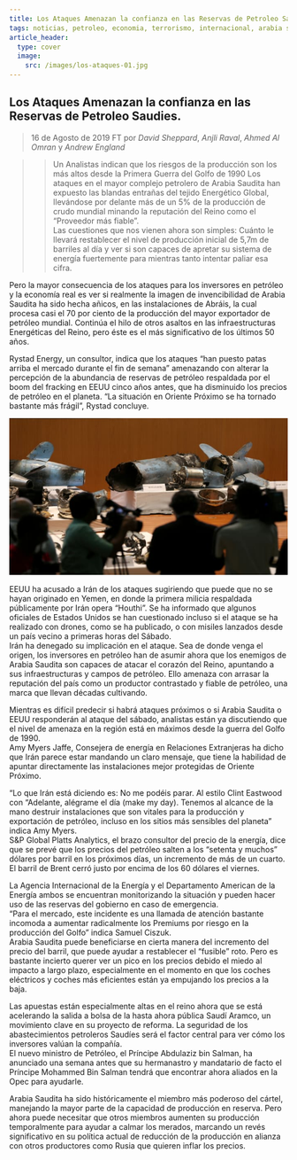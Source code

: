 ```yaml
---
title: Los Ataques Amenazan la confianza en las Reservas de Petroleo Saudies
tags: noticias, petroleo, economia, terrorismo, internacional, arabia saudi
article_header:
  type: cover
  image:
    src: /images/los-ataques-01.jpg
---
```


## Los Ataques Amenazan la confianza en las Reservas de Petroleo Saudies.

>16 de Agosto de 2019
>FT por *David Sheppard*, *Anjli Raval*, *Ahmed Al Omran* y *Andrew England*

>> Un Analistas indican que los riesgos de la producción son los más altos desde la Primera Guerra del Golfo de 1990
Los ataques en el mayor complejo petrolero de Arabia Saudita han expuesto las blandas entrañas del tejido Energético Global, llevándose por delante más de un 5% de la producción de crudo mundial minando la reputación del Reino como el “Proveedor más fiable”.    
Las cuestiones que nos vienen ahora son simples: Cuánto le llevará restablecer el nivel de producción inicial de 5,7m de barriles al día y ver si son capaces de apretar su sistema de energía fuertemente para mientras tanto intentar paliar esa cifra.    

Pero la mayor consecuencia de los ataques para los inversores en petróleo y la economía real es ver si realmente la imagen de invencibilidad de Arabia Saudita ha sido hecha añicos, en las instalaciones de Abráis, la cual procesa casi el 70 por ciento de la producción del mayor exportador de petróleo mundial. Continúa el hilo de otros asaltos en las infraestructuras Energéticas del Reino, pero éste es el más significativo de los últimos 50 años.   

Rystad Energy, un consultor, indica que los ataques “han puesto patas arriba el mercado durante el fin de semana” amenazando con alterar la percepción de la abundancia de reservas de petróleo respaldada por el boom del fracking en EEUU cinco años antes, que ha disminuido los precios de petróleo en el planeta. “La situación en Oriente Próximo se ha tornado bastante más frágil”, Rystad concluye.    

![Los ataques de drones en Arabia Saudi](/images/los-ataques-02.jpg "Imagenes de los ataques")

EEUU ha acusado a Irán de los ataques sugiriendo que puede que no se hayan originado en Yemen, en donde la primera milicia respaldada públicamente por Irán opera “Houthi”. Se ha informado que algunos oficiales de Estados Unidos se han cuestionado incluso si el ataque se ha realizado con drones, como se ha publicado, o con misiles lanzados desde un país vecino a primeras horas del Sábado.    
Irán ha denegado su implicación en el ataque. Sea de donde venga el origen, los inversores en petróleo han de asumir ahora que los enemigos de Arabia Saudita son capaces de atacar el corazón del Reino, apuntando a sus infraestructuras y campos de petróleo. Ello amenaza con arrasar la reputación del país como un productor contrastado y fiable de petróleo, una marca que llevan décadas cultivando.     

Mientras es difícil predecir si habrá ataques próximos o si Arabia Saudita o EEUU responderán al ataque del sábado, analistas están ya discutiendo que el nivel de amenaza en la región está en máximos desde la guerra del Golfo de 1990.    
Amy Myers Jaffe, Consejera de energía en Relaciones Extranjeras ha dicho que Irán parece estar mandando un claro mensaje, que tiene la habilidad de apuntar directamente las instalaciones mejor protegidas de Oriente Próximo.    

“Lo que Irán está diciendo es: No me podéis parar. Al estilo Clint Eastwood con “Adelante, alégrame el día (make my day). Tenemos al alcance de la mano destruir instalaciones que son vitales para la producción y exportación de petróleo, incluso en los sitios más sensibles del planeta” indica Amy Myers.    
S&P Global Platts Analytics, el brazo consultor del precio de la energía, dice que se prevé que los precios del petróleo salten a los “setenta y muchos” dólares por barril en los próximos días, un incremento de más de un cuarto. El barril de Brent cerró justo por encima de los 60 dólares el viernes.    

La Agencia Internacional de la Energía y el Departamento American de la Energía ambos se encuentran monitorizando la situación y pueden hacer uso de las reservas del gobierno en caso de emergencia.    
“Para el mercado, este incidente es una llamada de atención bastante incomoda a aumentar radicalmente los Premiums por riesgo en la producción del Golfo” indica Samuel Ciszuk.    
Arabia Saudita puede beneficiarse en cierta manera del incremento del precio del barril, que puede ayudar a restablecer el “fusible” roto. Pero es bastante incierto querer ver un pico en los precios debido el miedo al impacto a largo plazo, especialmente en el momento en que los coches eléctricos y coches más eficientes están ya empujando los precios a la baja.    

Las apuestas están especialmente altas en el reino ahora que se está acelerando la salida a bolsa de la hasta ahora pública Saudí Aramco, un movimiento clave en su proyecto de reforma. La seguridad de los abastecimientos petroleros Saudíes será el factor central para ver cómo los inversores valúan la compañía.    
El nuevo ministro de Petróleo, el Príncipe Abdulaziz bin Salman, ha anunciado una semana antes que su hermanastro y mandatario de facto el Príncipe Mohammed Bin Salman tendrá que encontrar ahora aliados en la Opec para ayudarle.     

Arabia Saudita ha sido históricamente el miembro más poderoso del cártel, manejando la mayor parte de la capacidad de producción en reserva. Pero ahora puede necesitar que otros miembros aumenten su producción temporalmente para ayudar a calmar los merados, marcando un revés significativo en su política actual de reducción de la producción en alianza con otros productores como Rusia que quieren inflar los precios.    

